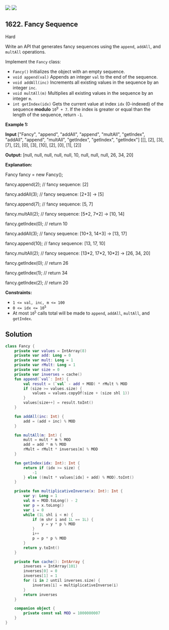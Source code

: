 [![](https://img.shields.io/github/stars/javadev/LeetCode-in-Kotlin?label=Stars&style=flat-square)](https://github.com/javadev/LeetCode-in-Kotlin)
[![](https://img.shields.io/github/forks/javadev/LeetCode-in-Kotlin?label=Fork%20me%20on%20GitHub%20&style=flat-square)](https://github.com/javadev/LeetCode-in-Kotlin/fork)

## 1622\. Fancy Sequence

Hard

Write an API that generates fancy sequences using the `append`, `addAll`, and `multAll` operations.

Implement the `Fancy` class:

*   `Fancy()` Initializes the object with an empty sequence.
*   `void append(val)` Appends an integer `val` to the end of the sequence.
*   `void addAll(inc)` Increments all existing values in the sequence by an integer `inc`.
*   `void multAll(m)` Multiplies all existing values in the sequence by an integer `m`.
*   `int getIndex(idx)` Gets the current value at index `idx` (0-indexed) of the sequence **modulo** <code>10<sup>9</sup> + 7</code>. If the index is greater or equal than the length of the sequence, return `-1`.

**Example 1:**

**Input** ["Fancy", "append", "addAll", "append", "multAll", "getIndex", "addAll", "append", "multAll", "getIndex", "getIndex", "getIndex"] [[], [2], [3], [7], [2], [0], [3], [10], [2], [0], [1], [2]]

**Output:** [null, null, null, null, null, 10, null, null, null, 26, 34, 20]

**Explanation:** 

Fancy fancy = new Fancy(); 

fancy.append(2); // fancy sequence: [2] 

fancy.addAll(3); // fancy sequence: [2+3] -> [5] 

fancy.append(7); // fancy sequence: [5, 7] 

fancy.multAll(2); // fancy sequence: [5\*2, 7\*2] -> [10, 14] 

fancy.getIndex(0); // return 10 

fancy.addAll(3); // fancy sequence: [10+3, 14+3] -> [13, 17] 

fancy.append(10); // fancy sequence: [13, 17, 10] 

fancy.multAll(2); // fancy sequence: [13\*2, 17\*2, 10\*2] -> [26, 34, 20] 

fancy.getIndex(0); // return 26 

fancy.getIndex(1); // return 34 

fancy.getIndex(2); // return 20

**Constraints:**

*   `1 <= val, inc, m <= 100`
*   <code>0 <= idx <= 10<sup>5</sup></code>
*   At most <code>10<sup>5</sup></code> calls total will be made to `append`, `addAll`, `multAll`, and `getIndex`.

## Solution

```kotlin
class Fancy {
    private var values = IntArray(8)
    private var add: Long = 0
    private var mult: Long = 1
    private var rMult: Long = 1
    private var size = 0
    private var inverses = cache()
    fun append(`val`: Int) {
        val result = (`val` - add + MOD) * rMult % MOD
        if (size >= values.size) {
            values = values.copyOf(size + (size shl 1))
        }
        values[size++] = result.toInt()
    }

    fun addAll(inc: Int) {
        add = (add + inc) % MOD
    }

    fun multAll(m: Int) {
        mult = mult * m % MOD
        add = add * m % MOD
        rMult = rMult * inverses[m] % MOD
    }

    fun getIndex(idx: Int): Int {
        return if (idx >= size) {
            -1
        } else ((mult * values[idx] + add) % MOD).toInt()
    }

    private fun multiplicativeInverse(x: Int): Int {
        var y: Long = 1
        val m = MOD.toLong() - 2
        var p = x.toLong()
        var i = 0
        while (1L shl i < m) {
            if (m shr i and 1L == 1L) {
                y = y * p % MOD
            }
            i++
            p = p * p % MOD
        }
        return y.toInt()
    }

    private fun cache(): IntArray {
        inverses = IntArray(101)
        inverses[0] = 0
        inverses[1] = 1
        for (i in 2 until inverses.size) {
            inverses[i] = multiplicativeInverse(i)
        }
        return inverses
    }

    companion object {
        private const val MOD = 1000000007
    }
}
```